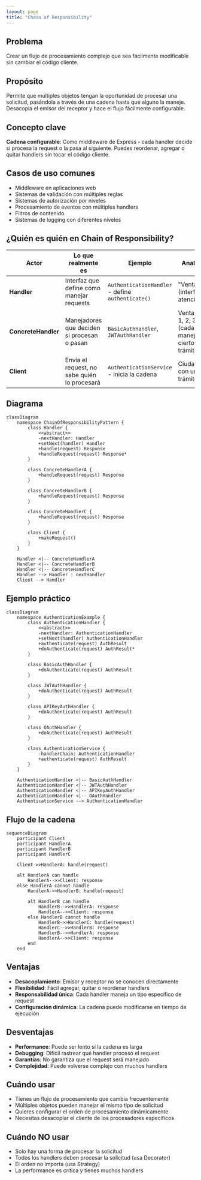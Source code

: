```yaml
---
layout: page
title: "Chain of Responsibility"
---
```


## Problema
Crear un flujo de procesamiento complejo que sea fácilmente modificable sin cambiar el código cliente.

## Propósito
Permite que múltiples objetos tengan la oportunidad de procesar una solicitud, pasándola a través de una cadena hasta que alguno la maneje. Desacopla el emisor del receptor y hace el flujo fácilmente configurable.

## Concepto clave
**Cadena configurable**: Como middleware de Express - cada handler decide si procesa la request o la pasa al siguiente. Puedes reordenar, agregar o quitar handlers sin tocar el código cliente.

## Casos de uso comunes
- Middleware en aplicaciones web
- Sistemas de validación con múltiples reglas
- Sistemas de autorización por niveles
- Procesamiento de eventos con múltiples handlers
- Filtros de contenido
- Sistemas de logging con diferentes niveles

## ¿Quién es quién en Chain of Responsibility?

| Actor | Lo que realmente es | Ejemplo | Analogía |
|-------|--------------------|---------|-----------|
| **Handler** | Interfaz que define cómo manejar requests | `AuthenticationHandler` - define `authenticate()` | "Ventanilla" (interfaz de atención) |
| **ConcreteHandler** | Manejadores que deciden si procesan o pasan | `BasicAuthHandler`, `JWTAuthHandler` | Ventanilla 1, 2, 3 (cada una maneja ciertos trámites) |
| **Client** | Envía el request, no sabe quién lo procesará | `AuthenticationService` - inicia la cadena | Ciudadano con un trámite |

## Diagrama

```mermaid
classDiagram
    namespace ChainOfResponsibilityPattern {
        class Handler {
            <<abstract>>
            -nextHandler: Handler
            +setNext(handler) Handler
            +handle(request) Response
            +handleRequest(request) Response*
        }
        
        class ConcreteHandlerA {
            +handleRequest(request) Response
        }
        
        class ConcreteHandlerB {
            +handleRequest(request) Response
        }
        
        class ConcreteHandlerC {
            +handleRequest(request) Response
        }
        
        class Client {
            +makeRequest()
        }
    }
    
    Handler <|-- ConcreteHandlerA
    Handler <|-- ConcreteHandlerB
    Handler <|-- ConcreteHandlerC
    Handler --> Handler : nextHandler
    Client --> Handler
```

## Ejemplo práctico

```mermaid
classDiagram
    namespace AuthenticationExample {
        class AuthenticationHandler {
            <<abstract>>
            -nextHandler: AuthenticationHandler
            +setNext(handler) AuthenticationHandler
            +authenticate(request) AuthResult
            +doAuthenticate(request) AuthResult*
        }
        
        class BasicAuthHandler {
            +doAuthenticate(request) AuthResult
        }
        
        class JWTAuthHandler {
            +doAuthenticate(request) AuthResult
        }
        
        class APIKeyAuthHandler {
            +doAuthenticate(request) AuthResult
        }
        
        class OAuthHandler {
            +doAuthenticate(request) AuthResult
        }
        
        class AuthenticationService {
            -handlerChain: AuthenticationHandler
            +authenticate(request) AuthResult
        }
    }
    
    AuthenticationHandler <|-- BasicAuthHandler
    AuthenticationHandler <|-- JWTAuthHandler
    AuthenticationHandler <|-- APIKeyAuthHandler
    AuthenticationHandler <|-- OAuthHandler
    AuthenticationService --> AuthenticationHandler
```

## Flujo de la cadena

```mermaid
sequenceDiagram
    participant Client
    participant HandlerA
    participant HandlerB
    participant HandlerC
    
    Client->>HandlerA: handle(request)
    
    alt HandlerA can handle
        HandlerA-->>Client: response
    else HandlerA cannot handle
        HandlerA->>HandlerB: handle(request)
        
        alt HandlerB can handle
            HandlerB-->>HandlerA: response
            HandlerA-->>Client: response
        else HandlerB cannot handle
            HandlerB->>HandlerC: handle(request)
            HandlerC-->>HandlerB: response
            HandlerB-->>HandlerA: response
            HandlerA-->>Client: response
        end
    end
```

## Ventajas
- **Desacoplamiento**: Emisor y receptor no se conocen directamente
- **Flexibilidad**: Fácil agregar, quitar o reordenar handlers
- **Responsabilidad única**: Cada handler maneja un tipo específico de request
- **Configuración dinámica**: La cadena puede modificarse en tiempo de ejecución

## Desventajas
- **Performance**: Puede ser lento si la cadena es larga
- **Debugging**: Difícil rastrear qué handler procesó el request
- **Garantías**: No garantiza que el request será manejado
- **Complejidad**: Puede volverse complejo con muchos handlers

## Cuándo usar
- Tienes un flujo de procesamiento que cambia frecuentemente
- Múltiples objetos pueden manejar el mismo tipo de solicitud
- Quieres configurar el orden de procesamiento dinámicamente
- Necesitas desacoplar el cliente de los procesadores específicos

## Cuándo NO usar
- Solo hay una forma de procesar la solicitud
- Todos los handlers deben procesar la solicitud (usa Decorator)
- El orden no importa (usa Strategy)
- La performance es crítica y tienes muchos handlers